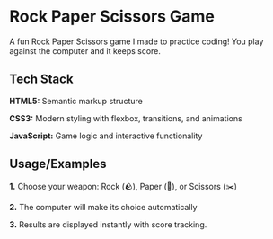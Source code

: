 
# Rock Paper Scissors Game

A fun Rock Paper Scissors game I made to practice coding! You play against the computer and it keeps score.


## Tech Stack

**HTML5:** Semantic markup structure

**CSS3:** Modern styling with flexbox, transitions, and animations

**JavaScript:** Game logic and interactive functionality
## Usage/Examples

**1.** Choose your weapon: Rock (🪨), Paper (📄), or Scissors (✂️)

**2.** The computer will make its choice automatically

**3.** Results are displayed instantly with score tracking.
